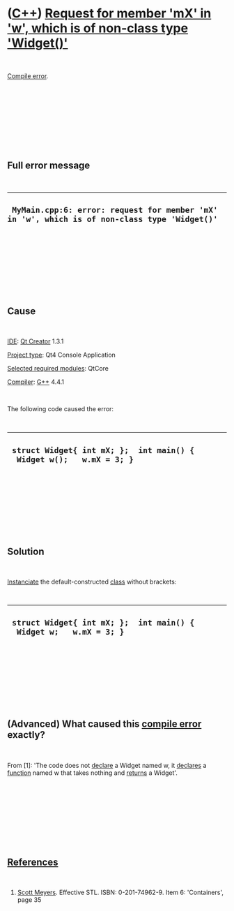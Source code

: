 



 

 

 

 

 

([C++](Cpp.htm)) [Request for member 'mX' in 'w', which is of non-class type 'Widget()'](CppCompileErrorErrorRequestForMemberWhichIsOfNonClassType.htm)
=======================================================================================================================================================

 

[Compile error](CppCompileError.htm).

 

 

 

 

 

Full error message
------------------

 

  -----------------------------------------------------------------------------------------------
  ` MyMain.cpp:6: error: request for member 'mX' in 'w', which is of non-class type 'Widget()'`
  -----------------------------------------------------------------------------------------------

 

 

 

 

 

Cause
-----

 

[IDE](CppIde.htm): [Qt Creator](CppQtCreator.htm) 1.3.1

[Project type](CppQtProjectType.htm): Qt4 Console Application

[Selected required modules](CppQtCreatorSelectRequiredModules.png):
QtCore

[Compiler](CppCompiler.htm): [G++](CppGpp.htm) 4.4.1

 

The following code caused the error:

 

  ------------------------------------------------------------------------
  ` struct Widget{ int mX; };  int main() {   Widget w();   w.mX = 3; }`
  ------------------------------------------------------------------------

 

 

 

 

 

Solution
--------

 

[Instanciate](CppInstance.htm) the default-constructed
[class](CppClass.htm) without brackets:

 

  ----------------------------------------------------------------------
  ` struct Widget{ int mX; };  int main() {   Widget w;   w.mX = 3; }`
  ----------------------------------------------------------------------

 

 

 

 

 

(Advanced) What caused this [compile error](CppCompileError.htm) exactly?
-------------------------------------------------------------------------

 

From \[1\]: 'The code does not [declare](CppDeclaration.htm) a Widget
named w, it [declares](CppDeclaration.htm) a [function](CppFunction.htm)
named w that takes nothing and [returns](CppReturn.htm) a Widget'.

 

 

 

 

 

[References](CppReferences.htm)
-------------------------------

 

1.  [Scott Meyers](CppScottMeyers.htm). Effective STL.
    ISBN: 0-201-74962-9. Item 6: 'Containers', page 35

 

 

 

 

 





 




